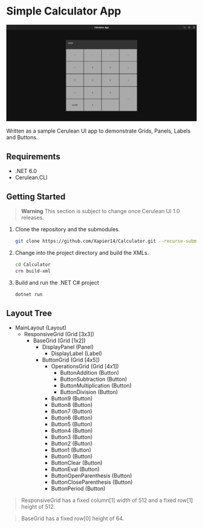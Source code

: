 # Simple Calculator App

![Screenshot](.github/Assets/Images/calculator.png)

Written as a sample Cerulean UI app to demonstrate Grids, Panels, Labels and Buttons.

## Requirements

- .NET 6.0
- Cerulean.CLI

## Getting Started

> **Warning**
> This section is subject to change once Cerulean UI 1.0 releases.

1. Clone the repository and the submodules.
   ```bash
   git clone https://github.com/Xapier14/Calculator.git --recurse-submodules
   ```
2. Change into the project directory and build the XMLs.
   ```bash
   cd Calculator
   crn build-xml
   ```
3. Build and run the .NET C# project
   ```bash
   dotnet run
   ```

## Layout Tree

- MainLayout (Layout)
  - ResponsiveGrid (Grid [3x3])
    - BaseGrid (Grid [1x2])
      - DisplayPanel (Panel)
        - DisplayLabel (Label)
      - ButtonGrid (Grid [4x5])
        - OperationsGrid (Grid [4x1])
          - ButtonAddition (Button)
          - ButtonSubtraction (Button)
          - ButtonMultiplication (Button)
          - ButtonDivision (Button)
        - Button9 (Button)
        - Button8 (Button)
        - Button7 (Button)
        - Button6 (Button)
        - Button5 (Button)
        - Button4 (Button)
        - Button3 (Button)
        - Button2 (Button)
        - Button1 (Button)
        - Button0 (Button)
        - ButtonClear (Button)
        - ButtonEval (Button)
        - ButtonOpenParenthesis (Button)
        - ButtonCloseParenthesis (Button)
        - ButtonPeriod (Button)

> ResponsiveGrid has a fixed column[1] width of 512 and a fixed row[1] height of 512.

> BaseGrid has a fixed row[0] height of 64.
